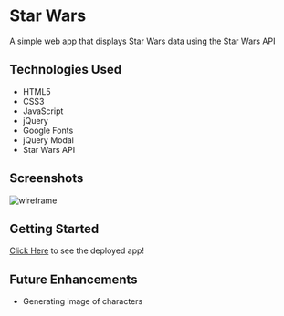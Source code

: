 # Star Wars

A simple web app that displays Star Wars data using the Star Wars API

## Technologies Used

- HTML5
- CSS3
- JavaScript
- jQuery
- Google Fonts
- jQuery Modal
- Star Wars API

## Screenshots
![wireframe](./imgs/)

## Getting Started
[Click Here](#) to see the deployed app!

## Future Enhancements 
- Generating image of characters
